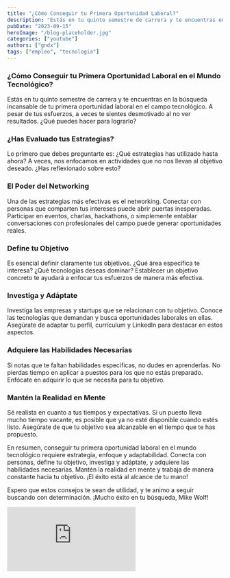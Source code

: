 ```yaml
---
title: "¿Cómo Conseguir tu Primera Oportunidad Laboral?"
description: "Estás en tu quinto semestre de carrera y te encuentras en la búsqueda incansable de tu primera oportunidad laboral en el campo tecnológico. A pesar de tus esfuerzos, a veces te sientes desmotivado al no ver resultados. ¿Qué puedes hacer para lograrlo?"
pubDate: "2023-09-15"
heroImage: "/blog-placeholder.jpg"
categories: ["youtube"]
authors: ["gndx"]
tags: ["empleo", "tecnologia"]
---
```


### ¿Cómo Conseguir tu Primera Oportunidad Laboral en el Mundo Tecnológico?

Estás en tu quinto semestre de carrera y te encuentras en la búsqueda incansable de tu primera oportunidad laboral en el campo tecnológico. A pesar de tus esfuerzos, a veces te sientes desmotivado al no ver resultados. ¿Qué puedes hacer para lograrlo?

### ¿Has Evaluado tus Estrategias?

Lo primero que debes preguntarte es: ¿Qué estrategias has utilizado hasta ahora? A veces, nos enfocamos en actividades que no nos llevan al objetivo deseado. ¿Has reflexionado sobre esto?

### El Poder del Networking

Una de las estrategias más efectivas es el networking. Conectar con personas que comparten tus intereses puede abrir puertas inesperadas. Participar en eventos, charlas, hackathons, o simplemente entablar conversaciones con profesionales del campo puede generar oportunidades reales.

### Define tu Objetivo

Es esencial definir claramente tus objetivos. ¿Qué área específica te interesa? ¿Qué tecnologías deseas dominar? Establecer un objetivo concreto te ayudará a enfocar tus esfuerzos de manera más efectiva.

### Investiga y Adáptate

Investiga las empresas y startups que se relacionan con tu objetivo. Conoce las tecnologías que demandan y busca oportunidades laborales en ellas. Asegúrate de adaptar tu perfil, currículum y LinkedIn para destacar en estos aspectos.

### Adquiere las Habilidades Necesarias

Si notas que te faltan habilidades específicas, no dudes en aprenderlas. No pierdas tiempo en aplicar a puestos para los que no estás preparado. Enfócate en adquirir lo que se necesita para tu objetivo.

### Mantén la Realidad en Mente

Sé realista en cuanto a tus tiempos y expectativas. Si un puesto lleva mucho tiempo vacante, es posible que ya no esté disponible cuando estés listo. Asegúrate de que tu objetivo sea alcanzable en el tiempo que te has propuesto.

En resumen, conseguir tu primera oportunidad laboral en el mundo tecnológico requiere estrategia, enfoque y adaptabilidad. Conecta con personas, define tu objetivo, investiga y adáptate, y adquiere las habilidades necesarias. Mantén la realidad en mente y trabaja de manera constante hacia tu objetivo. ¡El éxito está al alcance de tu mano!

Espero que estos consejos te sean de utilidad, y te animo a seguir buscando con determinación. ¡Mucho éxito en tu búsqueda, Mike Wolf!

<div className="video-wrapper">
	<iframe
		src="https://www.youtube.com/embed/e4aAuS3l1Xc"
		title="YouTube video player"
		frameborder="0"
		allow="accelerometer; autoplay; clipboard-write; encrypted-media; gyroscope; picture-in-picture"
		allowfullscreen
	></iframe>
</div>
